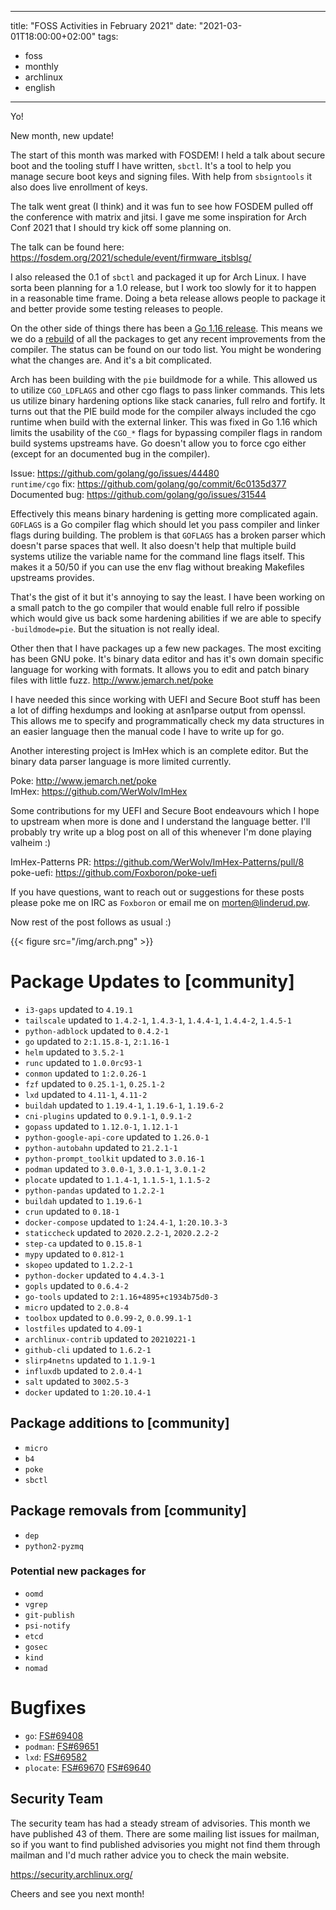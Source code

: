 
---
title: "FOSS Activities in February 2021"
date: "2021-03-01T18:00:00+02:00"
tags:
  - foss
  - monthly
  - archlinux
  - english
---

Yo!

New month, new update!

The start of this month was marked with FOSDEM! I held a talk about secure boot
and the tooling stuff I have written, `sbctl`. It's a tool to help you manage
secure boot keys and signing files. With help from `sbsigntools` it also does
live enrollment of keys.

The talk went great (I think) and it was fun to see how FOSDEM pulled off the
conference with matrix and jitsi. I gave me some inspiration for Arch Conf 2021
that I should try kick off some planning on.

The talk can be found here: https://fosdem.org/2021/schedule/event/firmware_itsblsg/

I also released the 0.1 of `sbctl` and packaged it up for Arch Linux. I have
sorta been planning for a 1.0 release, but I work too slowly for it to happen in
a reasonable time frame. Doing a beta release allows people to package it and
better provide some testing releases to people.

On the other side of things there has been a [Go 1.16 release](https://golang.org/doc/go1.16). This means we
we do a [rebuild](https://archlinux.org/todo/go-116-rebuild/) of all the packages to get any recent improvements from the
compiler. The status can be found on our todo list. You might be wondering what
the changes are. And it's a bit complicated.

Arch has been building with the `pie` buildmode for a while. This allowed us to
utilize `CGO_LDFLAGS` and other cgo flags to pass linker commands. This lets us
utilize binary hardening options like stack canaries, full relro and fortify. It
turns out that the PIE build mode for the compiler always included the cgo
runtime when build with the external linker. This was fixed in Go 1.16 which
limits the usability of the `CGO_*` flags for bypassing compiler flags in random
build systems upstreams have. Go doesn't allow you to force cgo either (except
for an documented bug in the compiler).

Issue: https://github.com/golang/go/issues/44480  
`runtime/cgo` fix: https://github.com/golang/go/commit/6c0135d377  
Documented bug: https://github.com/golang/go/issues/31544  

Effectively this means binary hardening is getting more complicated again.
`GOFLAGS` is a Go compiler flag which should let you pass compiler and linker
flags during building. The problem is that `GOFLAGS` has a broken parser which
doesn't parse spaces that well. It also doesn't help that multiple build systems
utilize the variable name for the command line flags itself. This makes it a
50/50 if you can use the env flag without breaking Makefiles upstreams provides.

That's the gist of it but it's annoying to say the least. I have been working on
a small patch to the go compiler that would enable full relro if possible which
would give us back some hardening abilities if we are able to specify
`-buildmode=pie`. But the situation is not really ideal.

Other then that I have packages up a few new packages. The most exciting has
been GNU poke. It's binary data editor and has it's own domain specific language
for working with formats. It allows you to edit and patch binary files with
little fuzz. http://www.jemarch.net/poke

I have needed this since working with UEFI and Secure Boot stuff has been a lot
of diffing hexdumps and looking at asn1parse output from openssl. This allows me
to specify and programmatically check my data structures in an easier language
then the manual code I have to write up for go.

Another interesting project is ImHex which is an complete editor. But the binary
data parser language is more limited currently.

Poke: http://www.jemarch.net/poke  
ImHex: https://github.com/WerWolv/ImHex  

Some contributions for my UEFI and Secure Boot endeavours which I hope to
upstream when more is done and I understand the language better. I'll probably
try write up a blog post on all of this whenever I'm done playing valheim :)

ImHex-Patterns PR: https://github.com/WerWolv/ImHex-Patterns/pull/8  
poke-uefi: https://github.com/Foxboron/poke-uefi  

If you have questions, want to reach out or suggestions for these posts please
poke me on IRC as `Foxboron` or email me on morten@linderud.pw.

Now rest of the post follows as usual :) 

{{< figure src="/img/arch.png" >}}

# Package Updates to [community]
- `i3-gaps` updated to `4.19.1`
- `tailscale` updated to `1.4.2-1`, `1.4.3-1`, `1.4.4-1`, `1.4.4-2`, `1.4.5-1`
- `python-adblock` updated to `0.4.2-1`
- `go` updated to `2:1.15.8-1`, `2:1.16-1`
- `helm` updated to `3.5.2-1`
- `runc` updated to `1.0.0rc93-1`
- `conmon` updated to `1:2.0.26-1`
- `fzf` updated to `0.25.1-1`, `0.25.1-2`
- `lxd` updated to `4.11-1`, `4.11-2`
- `buildah` updated to `1.19.4-1`, `1.19.6-1`, `1.19.6-2`
- `cni-plugins` updated to `0.9.1-1`, `0.9.1-2`
- `gopass` updated to `1.12.0-1`, `1.12.1-1`
- `python-google-api-core` updated to `1.26.0-1`
- `python-autobahn` updated to `21.2.1-1`
- `python-prompt_toolkit` updated to `3.0.16-1`
- `podman` updated to `3.0.0-1`, `3.0.1-1`, `3.0.1-2`
- `plocate` updated to `1.1.4-1`, `1.1.5-1`, `1.1.5-2`
- `python-pandas` updated to `1.2.2-1`
- `buildah` updated to `1.19.6-1`
- `crun` updated to `0.18-1`
- `docker-compose` updated to `1:24.4-1`, `1:20.10.3-3`
- `staticcheck` updated to `2020.2.2-1`, `2020.2.2-2`
- `step-ca` updated to `0.15.8-1`
- `mypy` updated to `0.812-1`
- `skopeo` updated to `1.2.2-1`
- `python-docker` updated to `4.4.3-1`
- `gopls` updated to `0.6.4-2`
- `go-tools` updated to `2:1.16+4895+c1934b75d0-3`
- `micro` updated to `2.0.8-4`
- `toolbox` updated to `0.0.99-2`, `0.0.99.1-1`
- `lostfiles` updated to `4.09-1`
- `archlinux-contrib` updated to `20210221-1`
- `github-cli` updated to `1.6.2-1`
- `slirp4netns` updated to `1.1.9-1`
- `influxdb` updated to `2.0.4-1`
- `salt` updated to `3002.5-3`
- `docker` updated to `1:20.10.4-1`


## Package additions to [community]
- `micro`
- `b4`
- `poke`
- `sbctl`

## Package removals from [community]
- `dep`
- `python2-pyzmq`

### Potential new packages for 
- `oomd`
- `vgrep`
- `git-publish`
- `psi-notify`
- `etcd`
- `gosec`
- `kind`
- `nomad`

# Bugfixes
- `go`: [FS#69408](https://bugs.archlinux.org/task/69408)
- `podman`: [FS#69651](https://bugs.archlinux.org/task/69651)
- `lxd`: [FS#69582](https://bugs.archlinux.org/task/69582)
- `plocate`: [FS#69670](https://bugs.archlinux.org/task/69670) [FS#69640](https://bugs.archlinux.org/task/69640)

## Security Team
The security team has had a steady stream of advisories. This month we have
published 43 of them. There are some mailing list issues for mailman, so if you
want to find published advisories you might not find them through mailman and
I'd much rather advice you to check the main website.

https://security.archlinux.org/


Cheers and see you next month!
